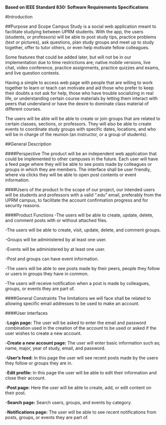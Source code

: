 **Based on IEEE Standard 830: Software Requirements Specifications**



#Introduction

##Purpose and Scope
Campus Study is a social web application meant to facilitate studying between UPRM students. With the app, the users (students, or professors) will be able to post study tips, practice problems (text or pictures), ask questions, plan study groups and meet up to study together, offer to tutor others, or even help motivate fellow colleagues.

Some features that could be added later, but will not be in our implementation due to time restrictions are; native mobile versions,  live chat, video conference, practice assignments, practice quizzes and exams, and live question contests.

Having a simple to access web page with people that are willing to work together to learn or teach can motivate and aid those who prefer to keep their doubts a not ask for help, those who have trouble socializing in real life, or understanding certain course materials by letting them interact with peers that understand or have the desire to dominate class material of different courses.

The users will be able will be able to create or join groups that are related to certain classes,  sections, or professors. They will also be able to create events to coordinate study groups with specific dates, locations, and who will be in charge of the reunion (an instructor, or a group of students).


##General Description

####Perspective
The product will be an independent web application that could be implemented to other campuses in the future. Each user will have a feed page where they will be able to see posts made by colleagues or groups in which they are members. The interface shall be user friendly, where via clicks they will be able to open post contents or event information. 


####Users of the product
In the scope of our project, our intended users will be students and professors with a valid “.edu” email, preferably from the UPRM campus, to facilitate the account confirmation progress and for security reasons.




####Product Functions
-The users will be able to create, update, delete, and comment posts with or without attached files.

-The users will be able to create, visit, update, delete, and comment groups. 

-Groups will be administered by at least one user.

-Events will be administered by at least one user.

-Post and groups can have event information.

-The users will be able to see posts made by their peers, people they follow or users in groups they have in common.

-The users will receive notification when a post is made by colleagues, groups, or events they are part of.

####General Constraints
The limitations we will face shall be related to allowing specific email addresses to be used to make an account.



####User interfaces

-**Login page:** The user will be asked to enter the email and password combination used in the creation of the account to be used or asked if the user wishes to create a new account.

-**Create a new account page:** The user will enter basic information such as; name, major, year of study, email, and password.

-**User’s feed:** In this page the user will see recent posts made by the users they follow or groups they are in.

-**Edit profile:** In this page the user will be able to edit their information and close their account.

-**Post page:** Here the user will be able to create, add, or edit content on their post.

-**Search page:**  Search users, groups, and events by category.

-**Notifications page:** The user will be able to see recent notifications from posts, groups, or events they are part of. 


